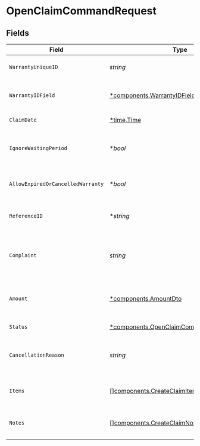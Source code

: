 # OpenClaimCommandRequest


## Fields

| Field                                                                                                  | Type                                                                                                   | Required                                                                                               | Description                                                                                            | Example                                                                                                |
| ------------------------------------------------------------------------------------------------------ | ------------------------------------------------------------------------------------------------------ | ------------------------------------------------------------------------------------------------------ | ------------------------------------------------------------------------------------------------------ | ------------------------------------------------------------------------------------------------------ |
| `WarrantyUniqueID`                                                                                     | *string*                                                                                               | :heavy_check_mark:                                                                                     | Unique ID of the warranty.                                                                             | wrt_e13a9356fb1948a6ab4bd231eba4247b                                                                   |
| `WarrantyIDField`                                                                                      | [*components.WarrantyIDField](../../models/components/warrantyidfield.md)                              | :heavy_minus_sign:                                                                                     | Field used to identify the warranty.                                                                   |                                                                                                        |
| `ClaimDate`                                                                                            | [*time.Time](https://pkg.go.dev/time#Time)                                                             | :heavy_minus_sign:                                                                                     | Date of the claim.                                                                                     | 2024-11-18 15:05:52.056 +0000 UTC                                                                      |
| `IgnoreWaitingPeriod`                                                                                  | **bool*                                                                                                | :heavy_minus_sign:                                                                                     | Allow creating a claim within the waiting period                                                       |                                                                                                        |
| `AllowExpiredOrCancelledWarranty`                                                                      | **bool*                                                                                                | :heavy_minus_sign:                                                                                     | Allow expired and cancelled warranties                                                                 |                                                                                                        |
| `ReferenceID`                                                                                          | **string*                                                                                              | :heavy_minus_sign:                                                                                     | User-defined reference Id.                                                                             |                                                                                                        |
| `Complaint`                                                                                            | *string*                                                                                               | :heavy_check_mark:                                                                                     | Customer complaint describing the issue they are facing.                                               | The roof is broken                                                                                     |
| `Amount`                                                                                               | [*components.AmountDto](../../models/components/amountdto.md)                                          | :heavy_minus_sign:                                                                                     | Amounts tracked for the associated claim.                                                              |                                                                                                        |
| `Status`                                                                                               | [*components.OpenClaimCommandRequestStatus](../../models/components/openclaimcommandrequeststatus.md)  | :heavy_minus_sign:                                                                                     | Status of the claim.                                                                                   |                                                                                                        |
| `CancellationReason`                                                                                   | *string*                                                                                               | :heavy_check_mark:                                                                                     | Reason given as to why the claim was cancelled.                                                        | Customer changed his mind                                                                              |
| `Items`                                                                                                | [][components.CreateClaimItemCommandRequest](../../models/components/createclaimitemcommandrequest.md) | :heavy_minus_sign:                                                                                     | Claim items associated with the claim.                                                                 |                                                                                                        |
| `Notes`                                                                                                | [][components.CreateClaimNoteCommandRequest](../../models/components/createclaimnotecommandrequest.md) | :heavy_minus_sign:                                                                                     | Notes associated with the claim.                                                                       |                                                                                                        |